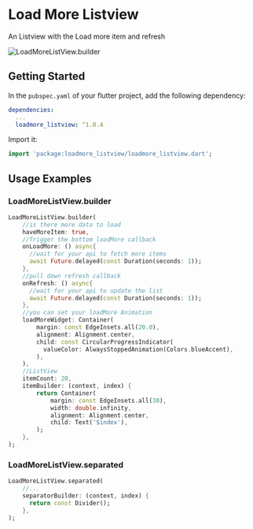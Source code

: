 # Load More Listview

An Listview with the Load more item and refresh

![LoadMoreListView.builder](https://media.giphy.com/media/BsyHEpLrxFCCLaANKg/giphy.gif)

## Getting Started

In the `pubspec.yaml` of your flutter project, add the following dependency:

```yaml
dependencies:
  ...
  loadmore_listview: ^1.0.4
```


Import it:

```dart
import 'package:loadmore_listview/loadmore_listview.dart';
```
## Usage Examples

### LoadMoreListView.builder
```dart
LoadMoreListView.builder(
    //is there more data to load
    haveMoreItem: true,
    //Trigger the bottom loadMore callback
    onLoadMore: () async{
      //wait for your api to fetch more items
      await Future.delayed(const Duration(seconds: 1));
    },
    //pull down refresh callback
    onRefresh: () async{
      //wait for your api to update the list
      await Future.delayed(const Duration(seconds: 1));
    },
    //you can set your loadMore Animation
    loadMoreWidget: Container(
        margin: const EdgeInsets.all(20.0),
        alignment: Alignment.center,
        child: const CircularProgressIndicator(
          valueColor: AlwaysStoppedAnimation(Colors.blueAccent),
        ),
    ),
    //ListView
    itemCount: 20,
    itemBuilder: (context, index) {
        return Container(
            margin: const EdgeInsets.all(30),
            width: double.infinity,
            alignment: Alignment.center,
            child: Text('$index'),
        );
    },
);
```

### LoadMoreListView.separated
```dart
LoadMoreListView.separated(
    //...
    separatorBuilder: (context, index) {
      return const Divider();
    },
);
```